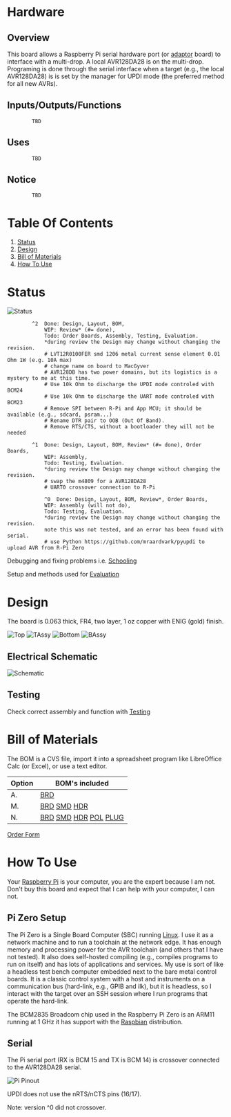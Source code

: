 # Hardware

## Overview

This board allows a Raspberry Pi serial hardware port (or [adaptor] board) to interface with a multi-drop. A local AVR128DA28 is on the multi-drop. Programing is done through the serial interface when a target (e.g., the local AVR128DA28) is is set by the manager for UPDI mode (the preferred method for all new AVRs).

[adaptor]: https://github.com/epccs/RPUusb


## Inputs/Outputs/Functions

```
        TBD
```


## Uses

```
        TBD
```


## Notice

```
        TBD
 ```


# Table Of Contents

1. [Status](#status)
2. [Design](#design)
3. [Bill of Materials](#bill-of-materials)
4. [How To Use](#how-to-use)


# Status

![Status](./status_icon.png "Status")

```
        ^2  Done: Design, Layout, BOM,
            WIP: Review* (#= done),
            Todo: Order Boards, Assembly, Testing, Evaluation.
            *during review the Design may change without changing the revision.
            # LVT12R0100FER smd 1206 metal current sense element 0.01 Ohm 1W (e.g. 10A max)
            # change name on board to MacGyver
            # AVR128DB has two power domains, but its logistics is a mystery to me at this time.
            # Use 10k Ohm to discharge the UPDI mode controled with BCM24
            # Use 10k Ohm to discharge the UART mode controled with BCM23
            # Remove SPI between R-Pi and App MCU; it should be available (e.g., sdcard, psram...)
            # Rename DTR pair to OOB (Out Of Band).
            # Remove RTS/CTS, without a bootloader they will not be needed

        ^1  Done: Design, Layout, BOM, Review* (#= done), Order Boards,
            WIP: Assembly, 
            Todo: Testing, Evaluation.
            *during review the Design may change without changing the revision.
            # swap the m4809 for a AVR128DA28
            # UART0 crossover connection to R-Pi
 
            ^0  Done: Design, Layout, BOM, Review*, Order Boards,
            WIP: Assembly (will not do),
            Todo: Testing, Evaluation.
            *during review the Design may change without changing the revision.
            note this was not tested, and an error has been found with serial.
            # use Python https://github.com/mraardvark/pyupdi to upload AVR from R-Pi Zero
```

Debugging and fixing problems i.e. [Schooling](./Schooling/)

Setup and methods used for [Evaluation](./Evaluation/)


# Design

The board is 0.063 thick, FR4, two layer, 1 oz copper with ENIG (gold) finish.

![Top](./Documents/19260,Top.png "Top")
![TAssy](./Documents/19260,TAssy.jpg "Top Assy")
![Bottom](./Documents/19260,Bottom.png "Bottom")
![BAssy](./Documents/19260,BAssy.jpg "Bottom Assy")


## Electrical Schematic

![Schematic](./Documents/19260,Schematic.png "Schematic")

## Testing

Check correct assembly and function with [Testing](./Testing/)


# Bill of Materials

The BOM is a CVS file, import it into a spreadsheet program like LibreOffice Calc (or Excel), or use a text editor.

Option | BOM's included
----- | ----- 
A. | [BRD] 
M. | [BRD] [SMD] [HDR] 
N. | [BRD] [SMD] [HDR] [POL] [PLUG]

[BRD]: ./Design/19260BRD,BOM.csv
[HDR]: ./Design/19260HDR,BOM.csv
[PLUG]: ./Design/19260PLUG,BOM.csv
[POL]: ./Design/19260POL,BOM.csv
[SMD]: ./Design/19260SMD,BOM.csv

[Order Form](https://rpubus.org/Order_Form.html)


# How To Use

Your [Raspberry Pi] is your computer, you are the expert because I am not. Don't buy this board and expect that I can help with your computer, I can not. 

[Raspberry Pi]: https://www.raspberrypi.org/forums/

## Pi Zero Setup 

The Pi Zero is a Single Board Computer (SBC) running [Linux]. I use it as a network machine and to run a toolchain at the network edge. It has enough memory and processing power for the AVR toolchain (and others that I have not tested). It also does self-hosted compiling (e.g., compiles programs to run on itself) and has lots of applications and services. My use is sort of like a headless test bench computer embedded next to the bare metal control boards. It is a classic control system with a host and instruments on a communication bus (hard-link, e.g., GPIB and ilk), but it is headless, so I interact with the target over an SSH session where I run programs that operate the hard-link. 

[Linux]: https://github.com/epccs/RPUpi/blob/master/Hardware/Testing/linux.md

The BCM2835 Broadcom chip used in the Raspberry Pi Zero is an ARM11 running at 1 GHz it has support with the [Raspbian] distribution. 

[Raspbian]: https://www.raspbian.org/


## Serial

The Pi serial port (RX is BCM 15 and TX is BCM 14) is crossover connected to the AVR128DA28 serial. 

![Pi Pinout](https://raw.githubusercontent.com/epccs/RPUpi/master/Hardware/Documents/Pi-pinout-graphic.png)

UPDI does not use the nRTS/nCTS pins (16/17).

Note: version ^0 did not crossover.
